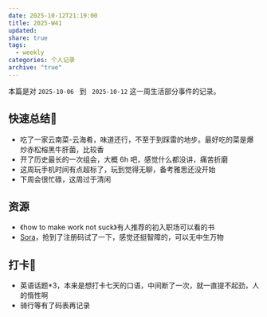 ```yaml
---
date: 2025-10-12T21:19:00
title: 2025-W41
updated:
share: true
tags:
  - weekly
categories: 个人记录
archive: "true"
---
```


本篇是对 `2025-10-06 ` 到 ` 2025-10-12` 这一周生活部分事件的记录。


## 快速总结💭
-  吃了一家云南菜-云海肴，味道还行，不至于到踩雷的地步。最好吃的菜是爆炒赤松榕黑牛肝菌，比较香
- 开了历史最长的一次组会，大概 6h 吧，感觉什么都没讲，痛苦折磨
- 这周玩手机时间有点超标了，玩到觉得无聊，备考雅思还没开始
- 下周会很忙碌，这周过于清闲

## 资源
- 《how to make work not suck》有人推荐的初入职场可以看的书
- [Sora]( https://sora.chatgpt.com/explore )，抢到了注册码试了一下，感觉还挺智障的，可以无中生万物


## 打卡💪
- 英语话题\*3，本来是想打卡七天的口语，中间断了一次，就一直提不起劲，人的惰性啊
- 骑行等有了码表再记录